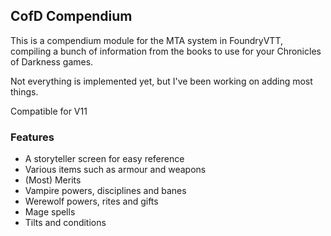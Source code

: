 ## CofD Compendium
This is a compendium module for the MTA system in FoundryVTT, compiling a bunch of information from the books to use for your Chronicles of Darkness games.

Not everything is implemented yet, but I've been working on adding most things.

Compatible for V11

### Features
* A storyteller screen for easy reference
* Various items such as armour and weapons
* (Most) Merits
* Vampire powers, disciplines and banes
* Werewolf powers, rites and gifts
* Mage spells
* Tilts and conditions